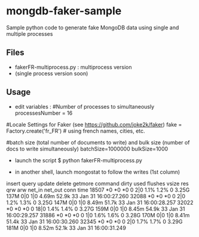 # mongdb-faker-sample
Sample python code to generate fake MongoDB data using single and multiple processes

Files
-----

- fakerFR-multiprocess.py : multiprocess version
- (single process version soon)

Usage
----

- edit variables :
#Number of processes to simultaneously
processesNumber = 16

#Locale Settings for Faker (see https://github.com/joke2k/faker)
fake = Factory.create('fr_FR') # using french names, cities, etc.

#batch size (total number of documents to write) and bulk size (number of docs to write simultaneously)
batchSize=1000000
bulkSize=1000

- launch the script
$ python fakerFR-multiprocess.py

- in another shell, launch mongostat to follow the writes (1st column)

insert query update delete getmore command dirty used flushes vsize  res qrw arw net_in net_out conn                time
 18507    *0     *0     *0       0     2|0  1.1% 1.2%       0 3.25G 137M 0|0 1|0  4.69m   52.9k   33 Jan 31 16:00:27.260
 32088    *0     *0     *0       0     2|0  1.2% 1.3%       0 3.25G 147M 0|0 1|0  8.49m   51.7k   33 Jan 31 16:00:28.257
 32022    *0     *0     *0       0    18|0  1.4% 1.4%       0 3.27G 159M 0|0 1|0  8.45m   54.9k   33 Jan 31 16:00:29.257
 31886    *0     *0     *0       0     1|0  1.6% 1.6%       0 3.28G 170M 0|0 1|0  8.41m   51.4k   33 Jan 31 16:00:30.260
 32345    *0     *0     *0       0     2|0  1.7% 1.7%       0 3.29G 181M 0|0 1|0  8.52m   52.1k   33 Jan 31 16:00:31.249

